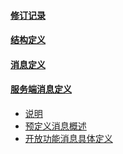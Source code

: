 #### [修订记录](REVISION.md)
#### [结构定义](chapter1/struct_define.md)
#### [消息定义](chapter2/msg_define.md)
#### [服务端消息定义](chapter3)
 * [说明](chapter3/atomic_description.md)
 * [预定义消息概述](chapter3/atomic_define.md)
 * [开放功能消息具体定义](chapter3/open_msg_define.md)


